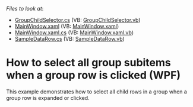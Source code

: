 <!-- default file list -->
*Files to look at*:

* [GroupChildSelector.cs](./CS/GridGroupSelect/GroupChildSelector.cs) (VB: [GroupChildSelector.vb](./VB/GridGroupSelect/GroupChildSelector.vb))
* [MainWindow.xaml](./CS/GridGroupSelect/MainWindow.xaml) (VB: [MainWindow.xaml](./VB/GridGroupSelect/MainWindow.xaml))
* [MainWindow.xaml.cs](./CS/GridGroupSelect/MainWindow.xaml.cs) (VB: [MainWindow.xaml.vb](./VB/GridGroupSelect/MainWindow.xaml.vb))
* [SampleDataRow.cs](./CS/GridGroupSelect/SampleDataRow.cs) (VB: [SampleDataRow.vb](./VB/GridGroupSelect/SampleDataRow.vb))
<!-- default file list end -->
# How to select all group subitems when a group row is clicked (WPF)


<p>This example demonstrates how to select all child rows in a group when a group row is expanded or clicked.</p>

<br/>


